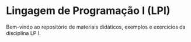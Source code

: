 # Lingagem de Programação I (LPI)

Bem-vindo ao repositório de materiais didáticos, exemplos e exercícios da disciplina LP I.